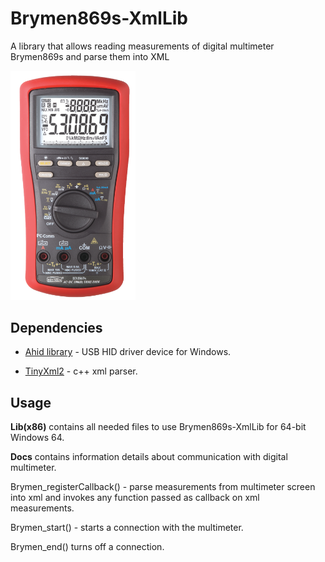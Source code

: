 # Brymen869s-XmlLib
A library that allows reading measurements of digital multimeter Brymen869s and parse them into XML

<img src="Docs/multimeter.png" width="200">



## Dependencies

* [Ahid library](http://ahidlib.com/pages/programming_cpp.php?lang=en) - USB HID driver device for Windows.

* [TinyXml2](https://github.com/leethomason/tinyxml2) - c++ xml parser. 

## Usage

**Lib(x86)** contains all needed files to use Brymen869s-XmlLib for 64-bit Windows 64.

**Docs** contains information details about communication with digital multimeter. 


Brymen_registerCallback() - parse measurements from multimeter screen into xml and invokes any function passed as callback on xml measurements.

Brymen_start() - starts a connection with the multimeter.

Brymen_end() turns off a connection.

